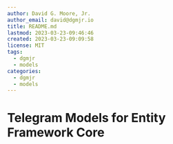 ```yaml
---
author: David G. Moore, Jr.
author_email: david@dgmjr.io
title: README.md
lastmod: 2023-03-23-09:46:46
created: 2023-03-23-09:09:58
license: MIT
tags:
  - dgmjr
  - models
categories:
  - dgmjr
  - models
---
```


# Telegram Models for Entity Framework Core

